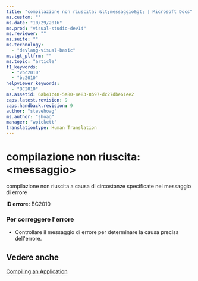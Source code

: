 ```yaml
---
title: "compilazione non riuscita: &lt;messaggio&gt; | Microsoft Docs"
ms.custom: ""
ms.date: "10/29/2016"
ms.prod: "visual-studio-dev14"
ms.reviewer: ""
ms.suite: ""
ms.technology: 
  - "devlang-visual-basic"
ms.tgt_pltfrm: ""
ms.topic: "article"
f1_keywords: 
  - "vbc2010"
  - "bc2010"
helpviewer_keywords: 
  - "BC2010"
ms.assetid: 6ab41c48-5a80-4e83-8b97-dc27dbe61ee2
caps.latest.revision: 9
caps.handback.revision: 9
author: "stevehoag"
ms.author: "shoag"
manager: "wpickett"
translationtype: Human Translation
---
```

# compilazione non riuscita: &lt;messaggio&gt;
compilazione non riuscita a causa di circostanze specificate nel messaggio di errore  
  
 **ID errore:** BC2010  
  
### Per correggere l'errore  
  
-   Controllare il messaggio di errore per determinare la causa precisa dell'errore.  
  
## Vedere anche  
 [Compiling an Application](http://msdn.microsoft.com/it-it/842d4132-cdb3-4c0f-a25f-405322751018)